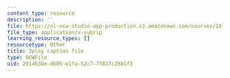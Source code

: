 ```yaml
---
content_type: resource
description: ''
file: https://ol-ocw-studio-app-production.s3.amazonaws.com/courses/18-01sc-single-variable-calculus-fall-2010/201463bed605e1fa52c777837c28b1f3_ER5B_YBFMJo.srt
file_type: application/x-subrip
learning_resource_types: []
resourcetype: Other
title: 3play caption file
type: OCWFile
uid: 201463be-d605-e1fa-52c7-77837c28b1f3
---
```

